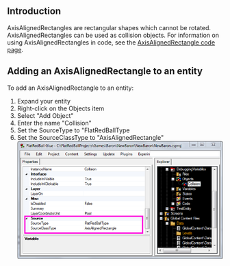 ## Introduction

AxisAlignedRectangles are rectangular shapes which cannot be rotated. AxisAlignedRectangles can be used as collision objects. For information on using AxisAlignedRectangles in code, see the [AxisAlignedRectangle code page](/frb/docs/index.php?title=FlatRedBall.Math.Geometry.AxisAlignedRectangle.md "FlatRedBall.Math.Geometry.AxisAlignedRectangle").

## Adding an AxisAlignedRectangle to an entity

To add an AxisAlignedRectangle to an entity:

1.  Expand your entity
2.  Right-click on the Objects item
3.  Select "Add Object"
4.  Enter the name "Collision"
5.  Set the SourceType to "FlatRedBallType
6.  Set the SourceClassType to "AxisAlignedRectangle"![AxisAlignedRectangleInGlue.png](/media/migrated_media-AxisAlignedRectangleInGlue.png)
